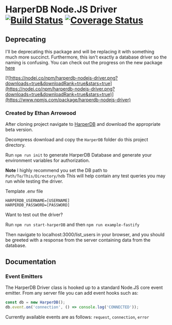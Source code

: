# HarperDB Node.JS Driver [![Build Status](https://travis-ci.org/Ethan-Arrowood/harperdb-nodejs-driver.svg?branch=master)](https://travis-ci.org/Ethan-Arrowood/harperdb-nodejs-driver) [![Coverage Status](https://coveralls.io/repos/github/Ethan-Arrowood/harperdb-nodejs-driver/badge.svg?branch=master)](https://coveralls.io/github/Ethan-Arrowood/harperdb-nodejs-driver?branch=master)

## Deprecating 
I'll be deprecating this package and will be replacing it with something much more succinct. Furthermore, this isn't exactly a database driver so the naming is confusing. You can check out the progress on the new package [here](https://github.com/Ethan-Arrowood/harperdb-connect)

[![https://nodei.co/npm/harperdb-nodejs-driver.png?downloads=true&downloadRank=true&stars=true](https://nodei.co/npm/harperdb-nodejs-driver.png?downloads=true&downloadRank=true&stars=true)](https://www.npmjs.com/package/harperdb-nodejs-driver)


### Created by Ethan Arrowood

After cloning project navigate to [HarperDB](http://products.harperdb.io/download/beta) and download the appropriate beta version.

Decompress download and copy the `HarperDB` folder do this project directory.

Run `npm run init` to generate HarperDB Database and generate your environment variables for authorization.

**Note** I highly recommend you set the DB path to `Path/To/This/Directory/hdb`
This will help contain any test queries you may run while testing the driver.

Template .env file
```env
HARPERDB_USERNAME=[USERNAME]
HARPERDB_PASSWORD=[PASSWORD]
```

Want to test out the driver?

Run `npm run start-harperDB` and then `npm run example-fastify`

Then navigate to localhost:3000/list_users in your browser, and you should be greeted with a response from the server containing data from the database.


## Documentation

### Event Emitters
The HarperDB Driver class is hooked up to a standard Node.JS core event emitter. From any server file you can add event hooks such as:

```javascript
const db = new HarperDB();
db.event.on('connection', () => console.log('CONNECTED'));
```

Currently available events are as follows:
`request`, `connection`, `error`
